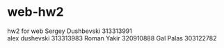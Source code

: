 # web-hw2
hw2 for web
Sergey Dushbevski 313313991<br/>
alex dushevski 313313983
Roman Yakir 320910888
Gal Palas 303122782
